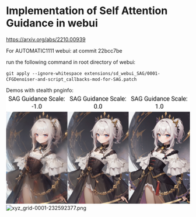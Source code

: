 # Implementation of Self Attention Guidance in webui
https://arxiv.org/abs/2210.00939

For AUTOMATIC1111 webui:
at commit 22bcc7be

run the following command in root directory of webui:
```
git apply --ignore-whitespace extensions/sd_webui_SAG/0001-CFGDenoiser-and-script_callbacks-mod-for-SAG.patch
```

Demos with stealth pnginfo:
![xyz_grid-0014-232592377.png](resources%2Fimg%2Fxyz_grid-0014-232592377.png)
![xyz_grid-0001-232592377.png](resources%2Fimg%2Fxyz_grid-0001-232592377.png)